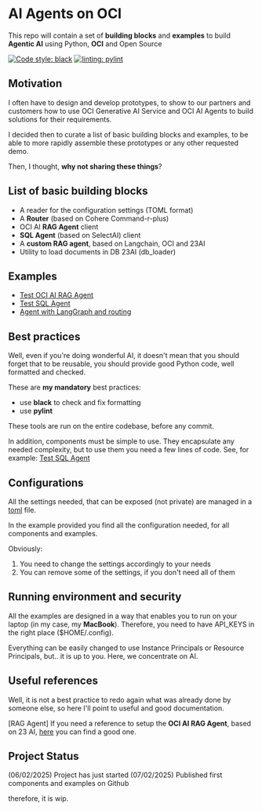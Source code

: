 # AI Agents on OCI
This repo will contain a set of **building blocks** and **examples** 
to build **Agentic AI** using Python, **OCI** and Open Source

[![Code style: black](https://img.shields.io/badge/code%20style-black-000000.svg)](https://github.com/psf/black)
[![linting: pylint](https://img.shields.io/badge/linting-pylint-yellowgreen)](https://github.com/pylint-dev/pylint)

## Motivation
I often have to design and develop prototypes, to show to our partners
and customers how to use OCI Generative AI Service and OCI AI Agents to build
solutions for their requirements.

I decided then to curate a list of basic building blocks and examples, to be able to more rapidly
assemble these prototypes or any other requested demo.

Then, I thought, **why not sharing these things**?

## List of basic building blocks
* A reader for the configuration settings (TOML format)
* A **Router** (based on Cohere Command-r-plus)
* OCI AI **RAG Agent** client
* **SQL Agent** (based on SelectAI) client
* A **custom RAG agent**, based on Langchain, OCI and 23AI
* Utility to load documents in DB 23AI (db_loader)

## Examples
* [Test OCI AI RAG Agent](./test_oci_rag_agent.py)
* [Test SQL Agent](./test_select_ai_sql_agent.ipynb)
* [Agent with LangGraph and routing](./langgraph_with_routing.ipynb)

## Best practices
Well, even if you're doing wonderful AI, it doesn't mean that you should forget that to be reusable, you should
provide good Python code, well formatted and checked.

These are **my mandatory** best practices:
* use **black** to check and fix formatting
* use **pylint**

These tools are run on the entire codebase, before any commit.

In addition, components must be simple to use. They encapsulate any needed complexity, but to use them you need a few lines of code.
See, for example: [Test SQL Agent](./test_select_ai_sql_agent.ipynb)

## Configurations
All the settings needed, that can be exposed (not private) are managed in a [toml](./config.toml) file. 

In the example provided you find all the configuration needed, for all components and examples.

Obviously:
1. You need to change the settings accordingly to your needs
2. You can remove some of the settings, if you don't need all of them

## Running environment and security
All the examples are designed in a way that enables you to run on your laptop (in my case, my **MacBook**). 
Therefore, you need to have API_KEYS in the right place ($HOME/.config).

Everything can be easily changed to use Instance Principals or Resource Principals, but.. it is up to you. Here, we concentrate on AI.

## Useful references
Well, it is not a best practice to redo again what was already done by someone else, so here I'll point to useful and good documentation.

[RAG Agent] If you need a reference to setup the **OCI AI RAG Agent**, based on 23 AI, [here](https://snicholspa.github.io/tips_tricks_howtos/oci_genai_service/genai_agents_vector_kb/#Task1:CreateOCIPoliciestoAccessOCIGenAIAgents) you can find a good one.

## Project Status
(06/02/2025) Project has just started
(07/02/2025) Published first components and examples on Github

therefore, it is wip.




